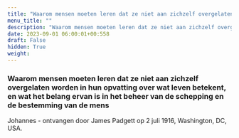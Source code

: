 ```yaml
---
title: "Waarom mensen moeten leren dat ze niet aan zichzelf overgelaten worden in hun opvatting over wat leven betekent, en wat het belang ervan is in het beheer van de schepping en de bestemming van de mens"
menu_title: ""
description: "Waarom mensen moeten leren dat ze niet aan zichzelf overgelaten worden in hun opvatting over wat leven betekent, en wat het belang ervan is in het beheer van de schepping en de bestemming van de mens"
date: 2023-09-01 06:00:01+00:558
draft: False
hidden: True
weight:
---
```

### Waarom mensen moeten leren dat ze niet aan zichzelf overgelaten worden in hun opvatting over wat leven betekent, en wat het belang ervan is in het beheer van de schepping en de bestemming van de mens

Johannes - ontvangen door James Padgett op 2 juli 1916, Washington, DC, USA.
